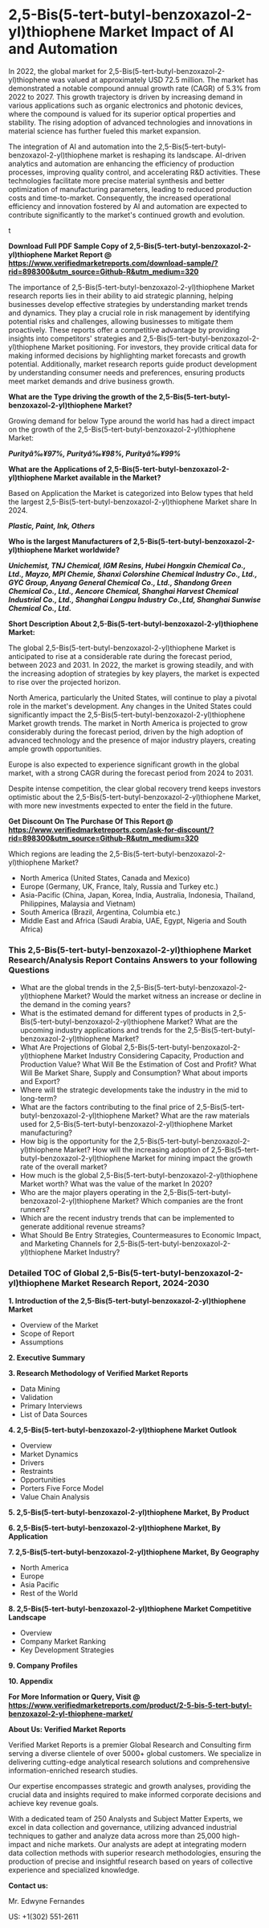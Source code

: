 <meta name="title" content="Global 2,5-Bis(5-tert-butyl-benzoxazol-2-yl)thiophene Market Impact of AI and Automation"><meta name="description" content="In 2022, the global market for 2,5-Bis(5-tert-butyl-benzoxazol-2-yl)thiophene was valued at approximately USD 72.5 million. The market has demonstrated a notable compo"><meta name="title" content="2,5-Bis(5-tert-butyl-benzoxazol-2-yl)thiophene Market Size, Share, Scope, Trends, Growth, Opportunities, Analysis, Forecast"><h1>2,5-Bis(5-tert-butyl-benzoxazol-2-yl)thiophene Market Impact of AI and Automation</h1><p>In 2022, the global market for 2,5-Bis(5-tert-butyl-benzoxazol-2-yl)thiophene was valued at approximately USD 72.5 million. The market has demonstrated a notable compound annual growth rate (CAGR) of 5.3% from 2022 to 2027. This growth trajectory is driven by increasing demand in various applications such as organic electronics and photonic devices, where the compound is valued for its superior optical properties and stability. The rising adoption of advanced technologies and innovations in material science has further fueled this market expansion.</p><p>The integration of AI and automation into the 2,5-Bis(5-tert-butyl-benzoxazol-2-yl)thiophene market is reshaping its landscape. AI-driven analytics and automation are enhancing the efficiency of production processes, improving quality control, and accelerating R&D activities. These technologies facilitate more precise material synthesis and better optimization of manufacturing parameters, leading to reduced production costs and time-to-market. Consequently, the increased operational efficiency and innovation fostered by AI and automation are expected to contribute significantly to the market's continued growth and evolution.</p>t</p><p id="" class=""><strong>Download Full PDF Sample Copy of 2,5-Bis(5-tert-butyl-benzoxazol-2-yl)thiophene Market Report @ <a href="https://www.verifiedmarketreports.com/download-sample/?rid=898300&utm_source=Github-R&utm_medium=320" target="_blank">https://www.verifiedmarketreports.com/download-sample/?rid=898300&utm_source=Github-R&utm_medium=320</a></strong></p><p>The importance of&nbsp;2,5-Bis(5-tert-butyl-benzoxazol-2-yl)thiophene Market research reports lies in their ability to aid strategic planning, helping businesses develop effective strategies by understanding market trends and dynamics. They play a crucial role in risk management by identifying potential risks and challenges, allowing businesses to mitigate them proactively. These reports offer a competitive advantage by providing insights into competitors' strategies and 2,5-Bis(5-tert-butyl-benzoxazol-2-yl)thiophene Market positioning. For investors, they provide critical data for making informed decisions by highlighting market forecasts and growth potential. Additionally, market research reports guide product development by understanding consumer needs and preferences, ensuring products meet market demands and drive business growth.</p><p><strong>What are the&nbsp;Type driving the growth of the 2,5-Bis(5-tert-butyl-benzoxazol-2-yl)thiophene Market?</strong></p><p id="" class="">Growing demand for below Type around the world has had a direct impact on the growth of the 2,5-Bis(5-tert-butyl-benzoxazol-2-yl)thiophene Market:</p><em><strong>Purityâ‰¥97%, Purityâ‰¥98%, Purityâ‰¥99%</strong></em></p><strong>What are the&nbsp;Applications&nbsp;of 2,5-Bis(5-tert-butyl-benzoxazol-2-yl)thiophene Market available in the Market?</strong></p><p id="" class="">Based on Application the Market is categorized into Below types that held the largest 2,5-Bis(5-tert-butyl-benzoxazol-2-yl)thiophene Market share In 2024.</p><em><strong>Plastic, Paint, Ink, Others</strong></em></p><strong>Who is the largest Manufacturers of 2,5-Bis(5-tert-butyl-benzoxazol-2-yl)thiophene Market worldwide?</strong></p><p><em><strong>Unichemist, TNJ Chemical, IGM Resins, Hubei Hongxin Chemical Co., Ltd., Mayzo, MPI Chemie, Shanxi Colorshine Chemical Industry Co., Ltd., GYC Group, Anyang General Chemical Co., Ltd., Shandong Green Chemical Co., Ltd., Aencore Chemical, Shanghai Harvest Chemical Industrial Co., Ltd., Shanghai Longpu Industry Co.,Ltd, Shanghai Sunwise Chemical Co., Ltd.</strong></em></p><p id="" class=""><strong>Short Description About 2,5-Bis(5-tert-butyl-benzoxazol-2-yl)thiophene Market:</strong></p><p>The global 2,5-Bis(5-tert-butyl-benzoxazol-2-yl)thiophene Market is anticipated to rise at a considerable rate during the forecast period, between 2023 and 2031. In 2022, the market is growing steadily, and with the increasing adoption of strategies by key players, the market is expected to rise over the projected horizon.</p><p>North America, particularly the United States, will continue to play a pivotal role in the market's development. Any changes in the United States could significantly impact the 2,5-Bis(5-tert-butyl-benzoxazol-2-yl)thiophene Market growth trends. The market in North America is projected to grow considerably during the forecast period, driven by the high adoption of advanced technology and the presence of major industry players, creating ample growth opportunities.</p><p>Europe is also expected to experience significant growth in the global market, with a strong CAGR during the forecast period from 2024 to 2031.</p><p>Despite intense competition, the clear global recovery trend keeps investors optimistic about the 2,5-Bis(5-tert-butyl-benzoxazol-2-yl)thiophene Market, with more new investments expected to enter the field in the future.</p><p id="" class=""><strong>Get Discount On The Purchase Of This Report @ <a href="https://www.verifiedmarketreports.com/ask-for-discount/?rid=898300&utm_source=Github-R&utm_medium=320" target="_blank">https://www.verifiedmarketreports.com/ask-for-discount/?rid=898300&utm_source=Github-R&utm_medium=320</a></strong></p>Which regions are leading the 2,5-Bis(5-tert-butyl-benzoxazol-2-yl)thiophene Market?</p><ul><li>North America (United States, Canada and Mexico)</li><li>Europe (Germany, UK, France, Italy, Russia and Turkey etc.)</li><li>Asia-Pacific (China, Japan, Korea, India, Australia, Indonesia, Thailand, Philippines, Malaysia and Vietnam)</li><li>South America (Brazil, Argentina, Columbia etc.)</li><li>Middle East and Africa (Saudi Arabia, UAE, Egypt, Nigeria and South Africa)</li></ul><h3 id="" class="">This 2,5-Bis(5-tert-butyl-benzoxazol-2-yl)thiophene Market Research/Analysis Report Contains Answers to your following Questions</h3><ul><li>What are the global trends in the 2,5-Bis(5-tert-butyl-benzoxazol-2-yl)thiophene Market? Would the market witness an increase or decline in the demand in the coming years?</li><li>What is the estimated demand for different types of products in 2,5-Bis(5-tert-butyl-benzoxazol-2-yl)thiophene Market? What are the upcoming industry applications and trends for the 2,5-Bis(5-tert-butyl-benzoxazol-2-yl)thiophene Market?</li><li>What Are Projections of Global 2,5-Bis(5-tert-butyl-benzoxazol-2-yl)thiophene Market Industry Considering Capacity, Production and Production Value? What Will Be the Estimation of Cost and Profit? What Will Be Market Share, Supply and Consumption? What about imports and Export?</li><li>Where will the strategic developments take the industry in the mid to long-term?</li><li>What are the factors contributing to the final price of 2,5-Bis(5-tert-butyl-benzoxazol-2-yl)thiophene Market? What are the raw materials used for 2,5-Bis(5-tert-butyl-benzoxazol-2-yl)thiophene Market manufacturing?</li><li>How big is the opportunity for the 2,5-Bis(5-tert-butyl-benzoxazol-2-yl)thiophene Market? How will the increasing adoption of 2,5-Bis(5-tert-butyl-benzoxazol-2-yl)thiophene Market for mining impact the growth rate of the overall market?</li><li>How much is the global 2,5-Bis(5-tert-butyl-benzoxazol-2-yl)thiophene Market worth? What was the value of the market In 2020?</li><li>Who are the major players operating in the 2,5-Bis(5-tert-butyl-benzoxazol-2-yl)thiophene Market? Which companies are the front runners?</li><li>Which are the recent industry trends that can be implemented to generate additional revenue streams?</li><li>What Should Be Entry Strategies, Countermeasures to Economic Impact, and Marketing Channels for 2,5-Bis(5-tert-butyl-benzoxazol-2-yl)thiophene Market Industry?</li></ul><h3 id="" class="">Detailed TOC of Global 2,5-Bis(5-tert-butyl-benzoxazol-2-yl)thiophene Market Research Report, 2024-2030</h3><p id="" class=""><strong>1. Introduction of the 2,5-Bis(5-tert-butyl-benzoxazol-2-yl)thiophene Market</strong></p><ul><li>Overview of the Market</li><li>Scope of Report</li><li>Assumptions</li></ul><p id="" class=""><strong>2. Executive Summary</strong></p><p id="" class=""><strong>3. Research Methodology of Verified Market Reports</strong></p><ul><li>Data Mining</li><li>Validation</li><li>Primary Interviews</li><li>List of Data Sources</li></ul><p id="" class=""><strong>4. 2,5-Bis(5-tert-butyl-benzoxazol-2-yl)thiophene Market Outlook</strong></p><ul><li>Overview</li><li>Market Dynamics</li><li>Drivers</li><li>Restraints</li><li>Opportunities</li><li>Porters Five Force Model</li><li>Value Chain Analysis</li></ul><p id="" class=""><strong>5. 2,5-Bis(5-tert-butyl-benzoxazol-2-yl)thiophene Market, By Product</strong></p><p id="" class=""><strong>6. 2,5-Bis(5-tert-butyl-benzoxazol-2-yl)thiophene Market, By Application</strong></p><p id="" class=""><strong>7. 2,5-Bis(5-tert-butyl-benzoxazol-2-yl)thiophene Market, By Geography</strong></p><ul><li>North America</li><li>Europe</li><li>Asia Pacific</li><li>Rest of the World</li></ul><p id="" class=""><strong>8. 2,5-Bis(5-tert-butyl-benzoxazol-2-yl)thiophene Market Competitive Landscape</strong></p><ul><li>Overview</li><li>Company Market Ranking</li><li>Key Development Strategies</li></ul><p id="" class=""><strong>9. Company Profiles</strong></p><p id="" class=""><strong>10. Appendix</strong></p><p id="" class=""><strong>For More Information or Query, Visit @ <a href="https://www.verifiedmarketreports.com/product/2-5-bis-5-tert-butyl-benzoxazol-2-yl-thiophene-market/" target="_blank">https://www.verifiedmarketreports.com/product/2-5-bis-5-tert-butyl-benzoxazol-2-yl-thiophene-market/</a></strong></p><p id="" class=""><strong>About Us: Verified Market Reports</strong></p><p id="" class="">Verified Market Reports is a premier Global Research and Consulting firm serving a diverse clientele of over 5000+ global customers. We specialize in delivering cutting-edge analytical research solutions and comprehensive information-enriched research studies.</p><p id="" class="">Our expertise encompasses strategic and growth analyses, providing the crucial data and insights required to make informed corporate decisions and achieve key revenue goals.</p><p id="" class="">With a dedicated team of 250 Analysts and Subject Matter Experts, we excel in data collection and governance, utilizing advanced industrial techniques to gather and analyze data across more than 25,000 high-impact and niche markets. Our analysts are adept at integrating modern data collection methods with superior research methodologies, ensuring the production of precise and insightful research based on years of collective experience and specialized knowledge.</p><p id="" class=""><strong>Contact us:</strong></p><p id="" class="">Mr. Edwyne Fernandes</p><p id="" class="">US: +1(302) 551-2611</p>